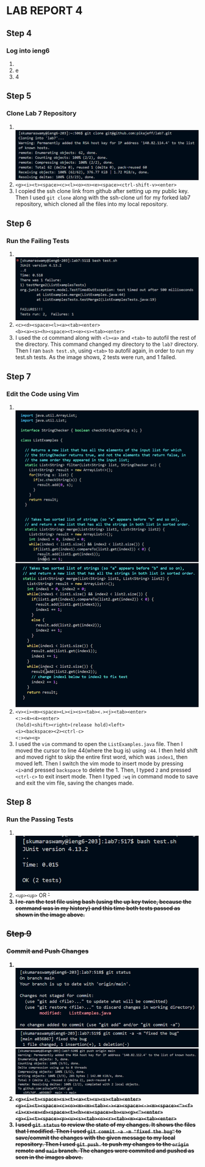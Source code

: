 # LAB REPORT 4
## Step 4 
### Log into ieng6
1. <br> 
2. e
3. 4
## Step 5
### Clone Lab 7 Repository
1. <br>![Image](GitCloneSSH.png) <br>
2. `<g><i><t><space><c><l><o><n><e><space><ctrl-shift-v><enter>` <br>
3. I copied the ssh clone link from github after setting up my public key. Then I used `git clone` along with the ssh-clone url for my forked lab7 repository, which cloned all the files into my local repository.
## Step 6
### Run the Failing Tests
1. <br>![Image](TestFailure.png) <br>
2. `<c><d><space><l><a><tab><enter>` <br> `<b><a><s><h><space><t><e><s><tab><enter>` <br>
3. I used the `cd` command along with `<l><a>` and `<tab>` to autofil the rest of the directory. This command changed my directory to the `lab7` directory. Then I ran `bash test.sh`, using `<tab>` to autofil again, in order to run my test.sh tests. As the image shows, 2 tests were run, and 1 failed.
## Step 7
### Edit the Code using Vim
1. <br>![Image](VimFile.png) <br> ![Image](BuggedLine.png) <br>
2. `<v><i><m><space><L><i><s><tab><.><j><tab><enter>` <br> `<:><4><4><enter>` <br> `(hold)<shift><right>(release hold)<left>` <br> `<i><backspace><2><ctrl-c>` <br>  `<:><w><q>` <br>
3. I used the `vim` command to open the `ListExamples.java` file. Then I moved the cursor to line 44(where the bug is) using `:44`. I then held shift and moved right to skip the entire first word, which was `index1`, then moved left. Then I switch the vim mode to insert mode by pressing `<i>`and pressed `backspace` to delete the 1. Then, I typed `2` and pressed `<ctrl-c>` to exit insert mode. Then I typed `:wq` in command mode to save and exit the vim file, saving the changes made.
## Step 8
### Run the Passing Tests
1. <br>![Image](TestPassed.png) <br>
2. `<up><up>` OR <b><a><s><h><space><t><e><tab><enter>` 
3. I re-ran the test file using bash (using the up key twice, because the command was in my history) and this time both tests passed as shown in the image above.
## Step 9
### Commit and Push Changes
1. <br>![Image](GitStatus.png) <br> ![Image](GitCommit.png) <br> ![Image](GitPush.png) <br>
2. `<g><i><t><space><s><t><a><t><u><s><tab><enter>` <br> `<g><i><t><space><c><o><m><m><tab><-><a><space><-><m><space><"><f><i><x><e><d><space><t><h><e><space><b><u><g><"><enter>` <br> `<g><i><t><space><p><u><s><tab><o><r><tab><m><a><tab><enter>` <br>
3. I used `git status` to review the state of my changes. It shows the files that I modified. Then I used  `git commit -a -m "fixed the bug"` to save/commit the changes with the given message to my local repository. Then I used `git push ` to push my changes to the `origin` remote and  `main` branch. The changes were commited and pushed as seen in the images above.
